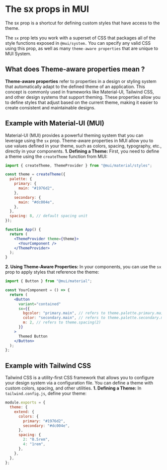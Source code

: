 # The sx props in MUI

The sx prop is a shortcut for defining custom styles that have access to the theme.

The `sx` prop lets you work with a superset of CSS that packages all of the style functions exposed in `@mui/system.` You can specify any valid CSS using this prop, as well as many `theme-aware properties` that are unique to MUI System.

## What does Theme-aware properties mean ?

**Theme-aware properties** refer to properties in a design or styling system that automatically adapt to the defined theme of an application. This concept is commonly used in frameworks like Material-UI, Tailwind CSS, and other design systems that support theming. These properties allow you to define styles that adjust based on the current theme, making it easier to create consistent and maintainable designs.

## Example with Material-UI (MUI)

Material-UI (MUI) provides a powerful theming system that you can leverage using the `sx` prop. Theme-aware properties in MUI allow you to use values defined in your theme, such as colors, spacing, typography, etc., directly in your components.
**1. Defining a Theme:**
First, you need to define a theme using the `createTheme` function from MUI:

```jsx
import { createTheme, ThemeProvider } from "@mui/material/styles";

const theme = createTheme({
  palette: {
    primary: {
      main: "#1976d2",
    },
    secondary: {
      main: "#dc004e",
    },
  },
  spacing: 8, // default spacing unit
});

function App() {
  return (
    <ThemeProvider theme={theme}>
      <YourComponent />
    </ThemeProvider>
  );
}
```

**2. Using Theme-Aware Properties:**
In your components, you can use the `sx` prop to apply styles that reference the theme:

```jsx
import { Button } from "@mui/material";

const YourComponent = () => {
  return (
    <Button
      variant="contained"
      sx={{
        bgcolor: "primary.main", // refers to theme.palette.primary.main
        color: "secondary.main", // refers to theme.palette.secondary.main
        m: 2, // refers to theme.spacing(2)
      }}
    >
      Themed Button
    </Button>
  );
};
```

## Example with Tailwind CSS

Tailwind CSS is a utility-first CSS framework that allows you to configure your design system via a configuration file. You can define a theme with custom colors, spacing, and other utilities.
**1. Defining a Theme:**
In `tailwind.config.js`, define your theme:

```jsx
module.exports = {
  theme: {
    extend: {
      colors: {
        primary: "#1976d2",
        secondary: "#dc004e",
      },
      spacing: {
        2: "0.5rem",
        4: "1rem",
      },
    },
  },
};
```

